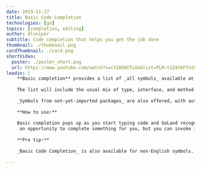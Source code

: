 ```yaml
---
date: 2019-11-27
title: Basic Code Completion
technologies: [go]
topics: [completion, editing]
author: dlsniper
subtitle: Code completion that helps you get the job done
thumbnail: ./thumbnail.png
cardThumbnail: ./card.png
shortVideo:
  poster: ./poster_short.png
  url: https://www.youtube.com/watch?v=cYZASKCFLUo&list=PLM-t1Z4tbFfn291KlSOQE_ulCAyzXO3uA
leadin: |
    **Basic completion** provides a list of _all symbols_ available at the current caret position.
    
    The list will include the usual mix of type, interface, and method names, keywords, and also _Live Templates_.
    
    _Symbols from not-yet-imported packages_ are also offered, with autoimport on-the-fly when you select them.
    
    **How to use:**
    
    Basic completion pops up as you start typing code and GoLand recognizes
     an opportunity to complete something for you, but you can invoke it anytime by pressing _Ctrl+Space_ on Windows/Linux or _⌃+Space_ on macOS.
    
    **Pro tip:**
    
    _Basic Code Completion_ is also available for non-English symbols.
    
---
```

